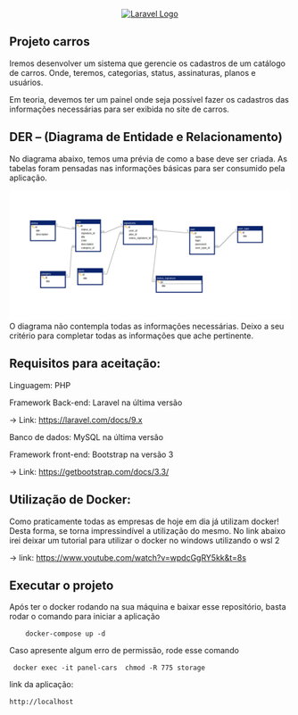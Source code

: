 <p align="center"><a href="https://laravel.com" target="_blank"><img src="https://raw.githubusercontent.com/laravel/art/master/logo-lockup/5%20SVG/2%20CMYK/1%20Full%20Color/laravel-logolockup-cmyk-red.svg" width="400" alt="Laravel Logo"></a></p>

## Projeto carros

Iremos desenvolver um sistema que gerencie os cadastros de um catálogo de carros. Onde, teremos, categorias, status, assinaturas, planos e usuários.

Em teoria, devemos ter um painel onde seja possível fazer os cadastros das informações necessárias para ser exibida no site de carros.

## DER – (Diagrama de Entidade e Relacionamento)
No diagrama abaixo, temos uma prévia de como a base deve ser criada. As tabelas foram pensadas nas informações básicas para ser consumido pela aplicação.

![img.png](img.png)
O diagrama não contempla todas as informações necessárias. Deixo a seu critério para completar todas as informações que ache pertinente.

## Requisitos para aceitação:
Linguagem: PHP

Framework Back-end: Laravel na última versão

→ Link: https://laravel.com/docs/9.x

Banco de dados: MySQL na última versão

Framework front-end: Bootstrap na versão 3

→ Link: https://getbootstrap.com/docs/3.3/

## Utilização de Docker:
Como praticamente todas as empresas de hoje em dia já utilizam docker! Desta forma, se torna impressindível a utilização do mesmo.
No link abaixo irei deixar um tutorial para utilizar o docker no windows utilizando o wsl 2

→ link: https://www.youtube.com/watch?v=wpdcGgRY5kk&t=8s

## Executar o projeto

Após ter o docker rodando na sua máquina e baixar esse repositório, basta rodar o comando para iniciar a aplicação

````
    docker-compose up -d
````
Caso apresente algum erro de permissão, rode esse comando

````
 docker exec -it panel-cars  chmod -R 775 storage
````

link da aplicação:
````
http://localhost
````
